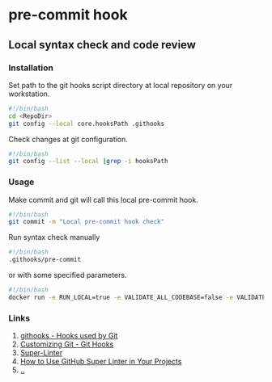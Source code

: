 # pre-commit hook

## Local syntax check and code review

### Installation

Set path to the git hooks script directory at local repository on your workstation.

```bash
#!/bin/bash
cd <RepoDir>
git config --local core.hooksPath .githooks
```

Check changes at git configuration.

```bash
#!/bin/bash
git config --list --local |grep -i hooksPath
```

### Usage

Make commit and git will call this local pre-commit hook.

```bash
#!/bin/bash
git commit -m "Local pre-commit hook check"
```

Run syntax check manually

```bash
#!/bin/bash
.githooks/pre-commit
```

or with some specified parameters.

```bash
#!/bin/bash
docker run -e RUN_LOCAL=true -e VALIDATE_ALL_CODEBASE=false -e VALIDATE_PYTHON=true -v ./:/tmp/lint --rm github/super-linter
```

### Links

1. [githooks - Hooks used by Git](https://git-scm.com/docs/githooks "githooks - Hooks used by Git")
2. [Customizing Git - Git Hooks](https://git-scm.com/book/en/v2/Customizing-Git-Git-Hooks "Customizing Git - Git Hooks")
3. [Super-Linter](https://github.com/marketplace/actions/super-linter "Super-Linter")
4. [How to Use GitHub Super Linter in Your Projects](https://www.freecodecamp.org/news/github-super-linter/ "How to Use GitHub Super Linter in Your Projects")
5. [..](../README.md)
